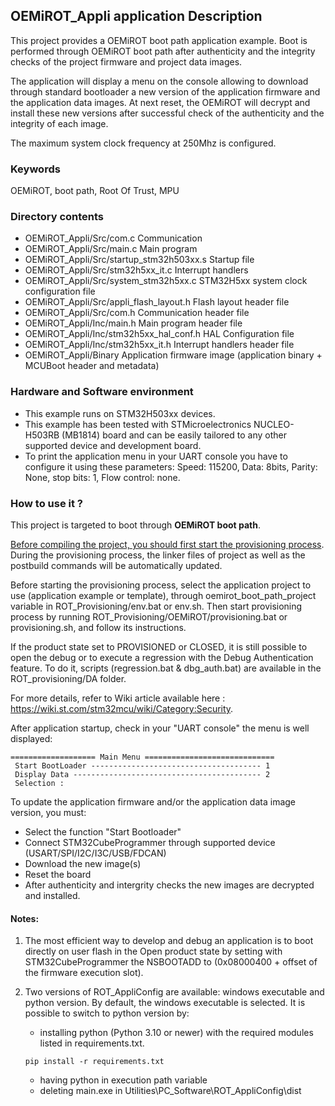 ## <b>OEMiROT_Appli application Description</b>

This project provides a OEMiROT boot path application example. Boot is performed through OEMiROT boot path after authenticity and the integrity checks of the project firmware and project data
images.

The application will display a menu on the console allowing to download through standard bootloader a new version
of the application firmware and the application data images.
At next reset, the OEMiROT will decrypt and install these new versions after successful check of the authenticity and the integrity of each image.

The maximum system clock frequency at 250Mhz is configured.

### <b>Keywords</b>

OEMiROT, boot path, Root Of Trust, MPU

### <b>Directory contents</b>

  - OEMiROT_Appli/Src/com.c                       Communication
  - OEMiROT_Appli/Src/main.c                      Main program
  - OEMiROT_Appli/Src/startup_stm32h503xx.s       Startup file
  - OEMiROT_Appli/Src/stm32h5xx_it.c              Interrupt handlers
  - OEMiROT_Appli/Src/system_stm32h5xx.c          STM32H5xx system clock configuration file
  - OEMiROT_Appli/Src/appli_flash_layout.h        Flash layout header file
  - OEMiROT_Appli/Src/com.h                       Communication header file
  - OEMiROT_Appli/Inc/main.h                      Main program header file
  - OEMiROT_Appli/Inc/stm32h5xx_hal_conf.h        HAL Configuration file
  - OEMiROT_Appli/Inc/stm32h5xx_it.h              Interrupt handlers header file
  - OEMiROT_Appli/Binary                          Application firmware image (application binary + MCUBoot header and metadata)

### <b>Hardware and Software environment</b>

  - This example runs on STM32H503xx devices.
  - This example has been tested with STMicroelectronics NUCLEO-H503RB (MB1814)
    board and can be easily tailored to any other supported device
    and development board.
  - To print the application menu in your UART console you have to configure it using these parameters:
    Speed: 115200, Data: 8bits, Parity: None, stop bits: 1, Flow control: none.

### <b>How to use it ?</b>

This project is targeted to boot through <b>OEMiROT boot path</b>.

<u>Before compiling the project, you should first start the provisioning process</u>. During the provisioning process, the linker files
of project as well as the postbuild commands will be automatically updated.

Before starting the provisioning process, select the application project to use (application example or template),
through oemirot_boot_path_project variable in ROT_Provisioning/env.bat or env.sh.
Then start provisioning process by running ROT_Provisioning/OEMiROT/provisioning.bat or provisioning.sh, and follow its instructions.

If the product state set to PROVISIONED or CLOSED, it is still possible to open the debug or to execute a regression
with the Debug Authentication feature. To do it, scripts (regression.bat & dbg_auth.bat) are available in the ROT_provisioning/DA folder.

For more details, refer to Wiki article available here : https://wiki.st.com/stm32mcu/wiki/Category:Security.

After application startup, check in your "UART console" the menu is well displayed:
  ```
  =================== Main Menu =============================
   Start BootLoader -------------------------------------- 1
   Display Data ------------------------------------------ 2
   Selection :
  ```

To update the application firmware and/or the application data image version, you must:

  - Select the function "Start Bootloader"
  - Connect STM32CubeProgrammer through supported device (USART/SPI/I2C/I3C/USB/FDCAN)
  - Download the new image(s)
  - Reset the board
  - After authenticity and intergrity checks the new images are decrypted and installed.

#### <b>Notes:</b>

  1. The most efficient way to develop and debug an application is to boot directly on user flash in the Open product state by setting with
     STM32CubeProgrammer the NSBOOTADD to (0x08000400 + offset of the firmware execution slot).

  2. Two versions of ROT_AppliConfig are available: windows executable and python version. By default, the windows executable is selected. It
     is possible to switch to python version by:
        - installing python (Python 3.10 or newer) with the required modules listed in requirements.txt.
        ```
        pip install -r requirements.txt
        ```
        - having python in execution path variable
        - deleting main.exe in Utilities\PC_Software\ROT_AppliConfig\dist




